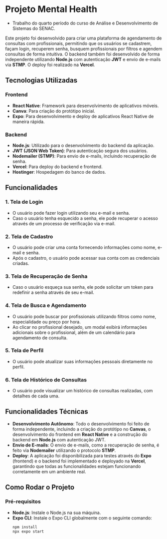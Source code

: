 # Projeto Mental Health 
- Trabalho do quarto período do curso de Análise e Desenvolvimento de Sistemas do SENAC.

Este projeto foi desenvolvido para criar uma plataforma de agendamento de consultas com profissionais, permitindo que os usuários se cadastrem, façam login, recuperem senha, busquem profissionais por filtros e agendem consultas de forma intuitiva. O backend também foi desenvolvido de forma independente utilizando **Node.js** com autenticação **JWT** e envio de e-mails via **STMP**. O deploy foi realizado na **Vercel**.


## Tecnologias Utilizadas

### Frontend
- **React Native**: Framework para desenvolvimento de aplicativos móveis.
- **Canva**: Para criação do protótipo inicial.
- **Expo**: Para desenvolvimento e deploy de aplicativos React Native de maneira rápida.

### Backend
- **Node.js**: Utilizado para o desenvolvimento do backend da aplicação.
- **JWT (JSON Web Token)**: Para autenticação segura dos usuários.
- **Nodemailer (STMP)**: Para envio de e-mails, incluindo recuperação de senha.
- **Vercel**: Para deploy do backend e frontend.
- **Hostinger**: Hospedagem do banco de dados.

## Funcionalidades

### 1. **Tela de Login**
- O usuário pode fazer login utilizando seu e-mail e senha.
- Caso o usuário tenha esquecido a senha, ele pode recuperar o acesso através de um processo de verificação via e-mail.

### 2. **Tela de Cadastro**
- O usuário pode criar uma conta fornecendo informações como nome, e-mail e senha.
- Após o cadastro, o usuário pode acessar sua conta com as credenciais criadas.

### 3. **Tela de Recuperação de Senha**
- Caso o usuário esqueça sua senha, ele pode solicitar um token para redefinir a senha através de seu e-mail.

### 4. **Tela de Busca e Agendamento**
- O usuário pode buscar por profissionais utilizando filtros como nome, especialidade ou preço por hora.
- Ao clicar no profissional desejado, um modal exibirá informações adicionais sobre o profissional, além de um calendário para agendamento de consulta.

### 5. **Tela de Perfil**
- O usuário pode atualizar suas informações pessoais diretamente no perfil.

### 6. **Tela de Histórico de Consultas**
- O usuário pode visualizar um histórico de consultas realizadas, com detalhes de cada uma.

## Funcionalidades Técnicas

- **Desenvolvimento Autônomo**: Todo o desenvolvimento foi feito de forma independente, incluindo a criação do protótipo no **Canvas**, o desenvolvimento do frontend em **React Native** e a construção do backend em **Node.js** com autenticação JWT.
- **Envio de E-mails**: O envio de e-mails, como a recuperação de senha, é feito via **Nodemailer** utilizando o protocolo **STMP**.
- **Deploy**: A aplicação foi disponibilizada para testes através do **Expo** (frontend) e o backend foi implementado e deployado na **Vercel**, garantindo que todas as funcionalidades estejam funcionando corretamente em um ambiente real.

## Como Rodar o Projeto

### Pré-requisitos

- **Node.js**: Instale o Node.js na sua máquina.
- **Expo CLI**: Instale o Expo CLI globalmente com o seguinte comando:
  ```bash
  npm install
  npx expo start

